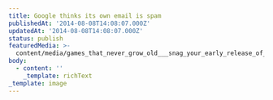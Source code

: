 ```yaml
---
title: Google thinks its own email is spam
publishedAt: '2014-08-08T14:08:07.000Z'
updatedAt: '2014-08-08T14:08:07.000Z'
status: publish
featuredMedia: >-
  content/media/games_that_never_grow_old___snag_your_early_release_of_the_amazing_spider-man_2_-_jamesorodig_gmail_com_-_gmail.md
body:
  - content: ''
    _template: richText
_template: image
---
```


